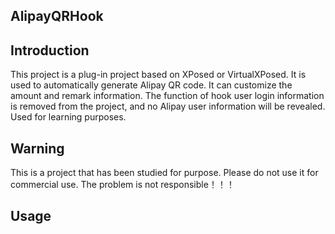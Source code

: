 AlipayQRHook
-------

Introduction
-------
This project is a plug-in project based on XPosed or VirtualXPosed. It is used to automatically generate Alipay QR code. It can customize the amount and remark information. The function of hook user login information is removed from the project, and no Alipay user information will be revealed. Used for learning purposes.

Warning
------
This is a project that has been studied for purpose. Please do not use it for commercial use. The problem is not responsible！！！

Usage
------

